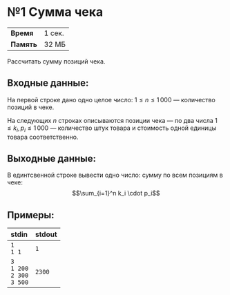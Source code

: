 # №1 Сумма чека

|            |        |
| ---------- | ------ |
| **Время**  | 1 сек. |
| **Память** | 32 МБ  |

Рассчитать сумму позиций чека.

## Входные данные:

На первой строке дано одно целое число: $1 \le n \le 1\,000$ — количество позиций в чеке.

На следующих $n$ строках описываются позиции чека — по два числа $1 \le k_i, p_i \le 1\,000$ — количество штук товара и стоимость одной единицы товара соответственно.

## Выходные данные:

В единтсвенной строке вывести одно число: сумму по всем позициям в чеке:
$$\sum_{i=1}^n k_i \cdot p_i$$


## Примеры:

| stdin                                      | stdout |
| :----------------------------------------- | :----- |
| `1`<br />`1 1`                             | `1`    |
| `3`<br />`1 200`<br />`2 300`<br />`3 500` | `2300` |

